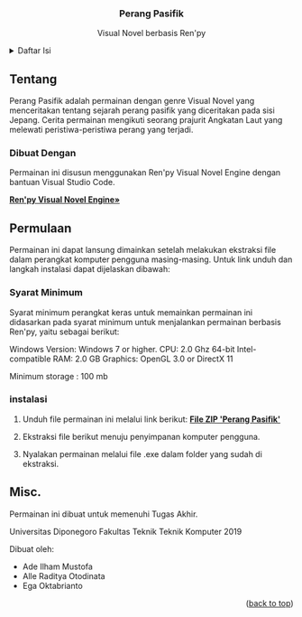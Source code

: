 
<h3 align="center">Perang Pasifik</h3>

  <p align="center">
    Visual Novel berbasis Ren'py
  </p>
</div>


<!-- Daftar Isi -->
<details>
  <summary>Daftar Isi</summary>
  <ol>
    <li>
      <a href="#about-the-project">Deskripsi</a>
      <ul>
        <li><a href="#built-with">Dibuat Dengan</a></li>
      </ul>
    </li>
    <li>
      <a href="#getting-started">Getting Started</a>
      <ul>
        <li><a href="#prerequisites">Prerequisites</a></li>
        <li><a href="#installation">Installation</a></li>
      </ul>
    </li>
    <li><a href="#acknowledgments">Acknowledgments</a></li>
  </ol>
</details>



<!-- Tentang Projek -->
## Tentang

Perang Pasifik adalah permainan dengan genre Visual Novel yang menceritakan tentang sejarah perang pasifik yang diceritakan pada sisi Jepang. Cerita permainan
mengikuti seorang prajurit Angkatan Laut yang melewati peristiwa-peristiwa perang yang terjadi.

### Dibuat Dengan
Permainan ini disusun menggunakan Ren'py Visual Novel Engine dengan bantuan Visual Studio Code.

<a href="https://www.renpy.org/why.html"><strong>Ren'py Visual Novel Engine»</strong></a>


<!-- Permulaan -->
## Permulaan

Permainan ini dapat lansung dimainkan setelah melakukan ekstraksi file dalam perangkat komputer pengguna masing-masing.
Untuk link unduh dan langkah instalasi dapat dijelaskan dibawah:

### Syarat Minimum

Syarat minimum perangkat keras untuk memainkan permainan ini didasarkan pada syarat minimum untuk menjalankan permainan berbasis Ren'py, yaitu sebagai berikut:

Windows
    Version: Windows 7 or higher.
    CPU: 2.0 Ghz 64-bit Intel-compatible
    RAM: 2.0 GB
    Graphics: OpenGL 3.0 or DirectX 11

Minimum storage : 100 mb

### instalasi

1. Unduh file permainan ini melalui link berikut:
     <a href="https://github.com/Pointdownz1/Skripsi-TA-Game/archive/refs/heads/main.zip"><strong>File ZIP 'Perang Pasifik'</strong></a>

2. Ekstraksi file berikut menuju penyimpanan komputer pengguna.
3. Nyalakan permainan melalui file .exe dalam folder yang sudah di ekstraksi.

<!-- Credits -->
## Misc.

Permainan ini dibuat untuk memenuhi Tugas Akhir.

Universitas Diponegoro
Fakultas Teknik
Teknik Komputer
2019

Dibuat oleh:
* Ade Ilham Mustofa
* Alle Raditya Otodinata
* Ega Oktabrianto

<p align="right">(<a href="#readme-top">back to top</a>)</p>
